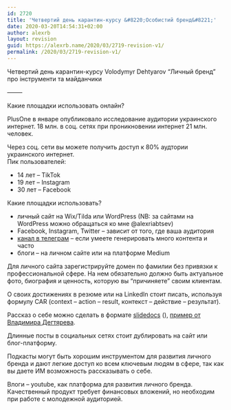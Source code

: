 ```yaml
---
id: 2720
title: 'Четвертий день карантин-курсу &#8220;Особистий бренд&#8221;'
date: 2020-03-20T14:54:31+02:00
author: alexrb
layout: revision
guid: https://alexrb.name/2020/03/2719-revision-v1/
permalink: /2020/03/2719-revision-v1/
---
```

Четвертий день карантин-курсу Volodymyr Dehtyarov &#8220;Личный бренд&#8221; про інструменти та майданчики

  
&#8212;&#8212;&#8211;

Какие площадки использовать онлайн?

PlusOne в январе опубликовало исследование аудитории украинского интернет. 18 млн. в соц. сетях при проникновении интернет 21 млн. человек. 

Через соц. сети вы можете получить доступ к 80% аудтории украинского интернет.  
 Пик пользователей: 

  * 14 лет &#8211; TikTok
  * 19 лет &#8211; Instagram
  * 30 лет &#8211; Facebook 

  
Какие площадки использовать?

  * личный сайт на Wix/Tilda или WordPress (NB: за сайтами на WordPress можно обращаться ко мне @alexriabtsev)
  * Facebook, Instagram, Twitter &#8211; зависит от того, где ваша аудитория
  * [канал в телеграм](https://t.me/riabtsev) &#8211; если умеете генерировать много контента и часто
  * блоги &#8211; на личном сайте или на платформе Medium  
    

Для личного сайта зарегистрируйте домен по фамилии без привязки к профессиональной сфере. На нем обязательно должно быть актуальное фото, биография и ценность, которую вы &#8220;причиняете&#8221; своим клиентам.

  
О своих достижениях в резюме или на LinkedIn стоит писать, используя формулу CAR (context &#8211; action &#8211; result, контекст &#8211; действие &#8211; результат).

  
Рассказ о себе можно сделать в формате [slidedocs](https://www.duarte.com/slidedocs/) (), [пример от Владимира Дегтярева](https://www.dropbox.com/s/yt765t8zzfjl07p/Dehtyarov_background_2020.pptx?dl=0#). 

  
Длинные посты в социальных сетях стоит дублировать на сайт или блог-платформу.

  
Подкасты могут быть хорошим инструментом для развития личного бренда и дают легкие доступ ко всем ключевым людям в сфере, так как вы даете ИМ возможность рассказывать о себе.

  
Влоги &#8211; youtube, как платформа для развития личного бренда. Качественный продукт требует финансовых вложений, но необходим при работе с молодежной аудиторией.